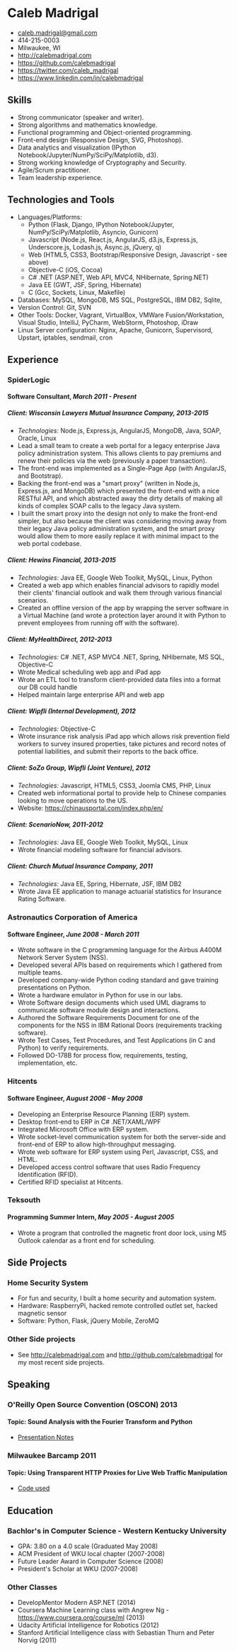 # Caleb Madrigal

* caleb.madrigal@gmail.com
* 414-215-0003
* Milwaukee, WI
* <http://calebmadrigal.com>
* <https://github.com/calebmadrigal>
* <https://twitter.com/caleb_madrigal>
* <https://www.linkedin.com/in/calebmadrigal>

## Skills

* Strong communicator (speaker and writer).
* Strong algorithms and mathematics knowledge.
* Functional programming and Object-oriented programming.
* Front-end design (Responsive Design, SVG, Photoshop).
* Data analytics and visualization (IPython Notebook/Jupyter/NumPy/SciPy/Matplotlib, d3).
* Strong working knowledge of Cryptography and Security.
* Agile/Scrum practitioner.
* Team leadership experience.

## Technologies and Tools

* Languages/Platforms:
    - Python (Flask, Django, IPython Notebook/Jupyter, NumPy/SciPy/Matplotlib, Asyncio, Gunicorn)
    - Javascript (Node.js, React.js, AngularJS, d3.js, Express.js, Underscore.js, Lodash.js, Async.js, jQuery, q)
    - Web (HTML5, CSS3, Bootstrap/Responsive Design, Javascript - see above)
    - Objective-C (iOS, Cocoa)
    - C# .NET (ASP.NET, Web API, MVC4, NHibernate, Spring.NET)
    - Java EE (GWT, JSF, Spring, Hibernate)
    - C (Gcc, Sockets, Linux, Makefile)
* Databases: MySQL, MongoDB, MS SQL, PostgreSQL, IBM DB2, Sqlite,
* Version Control: Git, SVN
* Other Tools: Docker, Vagrant, VirtualBox, VMWare Fusion/Workstation, Visual Studio, IntelliJ, PyCharm, WebStorm, Photoshop, iDraw
* Linux Server configuration: Nginx, Apache, Gunicorn, Supervisord, Upstart, iptables, sendmail, cron

## Experience

### SpiderLogic
#### Software Consultant, *March 2011 - Present*

##### Client: Wisconsin Lawyers Mutual Insurance Company, 2013-2015

* *Technologies:* Node.js, Express.js, AngularJS, MongoDB, Java, SOAP, Oracle, Linux
* Lead a small team to create a web portal for a legacy enterprise Java policy administration system. This allows clients to pay premiums and renew their policies via the web (previously a paper transaction).
* The front-end was implemented as a Single-Page App (with AngularJS, and Bootstrap).
* Backing the front-end was a "smart proxy" (written in Node.js, Express.js, and MongoDB) which presented the front-end with a nice RESTful API, and which abstracted away the dirty details of making all kinds of complex SOAP calls to the legacy Java system.
* I built the smart proxy into the design not only to make the front-end simpler, but also because the client was considering moving away from their legacy Java policy administration system, and the smart proxy would allow them to more easily replace it with minimal impact to the web portal codebase.

##### Client: Hewins Financial, 2013-2015

* *Technologies:* Java EE, Google Web Toolkit, MySQL, Linux, Python
* Created a web app which enables financial advisors to rapidly model their clients' financial outlook and walk them through various financial scenarios.
* Created an offline version of the app by wrapping the server software in a Virtual Machine (and wrote a protection layer around it with Python to prevent employees from running off with the software).

##### Client: MyHealthDirect, 2012-2013

* *Technologies:* C# .NET, ASP MVC4 .NET, Spring, NHibernate, MS SQL, Objective-C
* Wrote Medical scheduling web app and iPad app
* Wrote an ETL tool to transform client-provided data files into a format our DB could handle
* Helped maintain large enterprise API and web app

##### Client: Wipfli (Internal Development), 2012

* *Technologies:* Objective-C
* Wrote insurance risk analysis iPad app which allows risk prevention field workers to survey insured properties, take pictures and record notes of potential liabilities, and submit their reports to the back office.

##### Client: SoZo Group, Wipfli (Joint Venture), 2012

* *Technologies:* Javascript, HTML5, CSS3, Joomla CMS, PHP, Linux
* Created web informational portal to provide help to Chinese companies looking to move operations to the US.
* Website: <https://chinausportal.com/index.php/en/>

##### Client: ScenarioNow, 2011-2012

* *Technologies:* Java EE, Google Web Toolkit, MySQL, Linux
* Wrote financial modeling software for financial advisors.

##### Client: Church Mutual Insurance Company, 2011

* *Technologies:* Java EE, Spring, Hibernate, JSF, IBM DB2
* Wrote Java EE application to manage actuarial statistics for Insurance Rating Software.

### Astronautics Corporation of America
#### Software Engineer, *June 2008 - March 2011*

* Wrote software in the C programming language for the Airbus A400M Network Server System (NSS).
* Developed several APIs based on requirements which I gathered from multiple teams.
* Developed company-wide Python coding standard and gave training presentations on Python.
* Wrote a hardware emulator in Python for use in our labs.
* Wrote Software design documents which used UML diagrams to communicate software module design and interactions.
* Authored the Software Requirements Document for one of the components for the NSS in IBM Rational Doors (requirements tracking software).
* Wrote Test Cases, Test Procedures, and Test Applications (in C and Python) to verify requirements.
* Followed DO-178B for process flow, requirements, testing, implementation, etc.

### Hitcents
#### Software Engineer, *August 2006 - May 2008*

* Developing an Enterprise Resource Planning (ERP) system.
* Desktop front-end to ERP in C# .NET/XAML/WPF
* Integrated Microsoft Office with ERP system.
* Wrote socket-level communication system for both the server-side and front-end of ERP to allow high-throughput messaging.
* Wrote web software for ERP system using Perl, Javascript, CSS, and HTML.
* Developed access control software that uses Radio Frequency Identification (RFID).
* Certified RFID specialist at Hitcents.

### Teksouth
#### Programming Summer Intern, *May 2005 - August 2005*

* Wrote a program that controlled the magnetic front door lock, using MS Outlook calendar as a front end for scheduling.

## Side Projects

### Home Security System

* For fun and security, I built a home security and automation system.
* Hardware: RaspberryPi, hacked remote controlled outlet set, hacked magnetic sensor
* Software: Python, Flask, jQuery Mobile, ZeroMQ

### Other Side projects

* See <http://calebmadrigal.com> and <http://github.com/calebmadrigal> for my most recent side projects.

## Speaking

### O'Reilly Open Source Convention (OSCON) 2013
#### Topic: Sound Analysis with the Fourier Transform and Python
* [Presentation Notes](https://github.com/calebmadrigal/FourierTalkOSCON)

### Milwaukee Barcamp 2011
#### Topic: Using Transparent HTTP Proxies for Live Web Traffic Manipulation
* [Code used](https://github.com/calebmadrigal/PythonScripts/blob/master/networking/httpproxyserver.py)

## Education

### Bachlor's in Computer Science - Western Kentucky University

* GPA: 3.80 on a 4.0 scale (Graduated May 2008)
* ACM President of WKU local chapter (2007-2008)
* Future Leader Award in Computer Science (2008)
* President's Scholar at WKU (2007-2008)

### Other Classes

* DevelopMentor Modern ASP.NET (2014)
* Coursera Machine Learning class with Angrew Ng - <https://www.coursera.org/course/ml> (2013)
* Udacity Artificial Intelligence for Robotics (2012)
* Stanford Artificial Intelligence class with Sebastian Thurn and Peter Norvig (2011)

